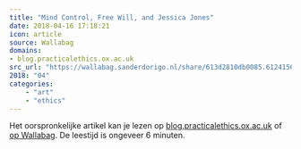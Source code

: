 ```yaml
---
title: "Mind Control, Free Will, and Jessica Jones"
date: 2018-04-16 17:18:21
icon: article
source: Wallabag
domains:
- blog.practicalethics.ox.ac.uk
src_url: "https://wallabag.sanderdorigo.nl/share/613d2810db0085.61241562"
2018: "04"
categories:
    - "art"
    - "ethics"
---
```

Het oorspronkelijke artikel kan je lezen op [blog.practicalethics.ox.ac.uk](http://blog.practicalethics.ox.ac.uk/2018/04/mind-control-free-will-and-jessica-jones/) of [op Wallabag](https://wallabag.sanderdorigo.nl/share/613d2810db0085.61241562). De leestijd is ongeveer 6 minuten.